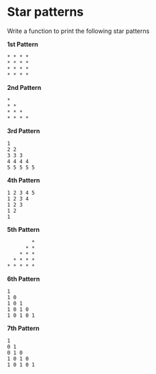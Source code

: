 # Star patterns

Write a function to print the following star patterns

**1st Pattern**

```
* * * *
* * * *
* * * *
* * * *
```

**2nd Pattern**

```
*
* *
* * *
* * * *
```

**3rd Pattern**

```
1
2 2
3 3 3
4 4 4 4
5 5 5 5 5
```

**4th Pattern**

```
1 2 3 4 5
1 2 3 4
1 2 3
1 2
1
```

**5th Pattern**

```
        *
      * *
    * * *
  * * * *
* * * * *
```

**6th Pattern**

```
1
1 0
1 0 1
1 0 1 0
1 0 1 0 1
```

**7th Pattern**

```
1
0 1
0 1 0
1 0 1 0
1 0 1 0 1
```

